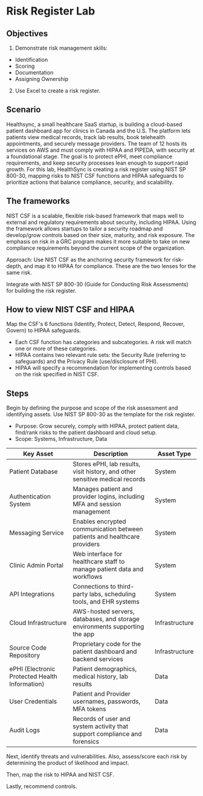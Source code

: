 # Risk Register Lab

## Objectives
1. Demonstrate risk management skills: 
- Identification
- Scoring
- Documentation
- Assigning Ownership
2. Use Excel to create a risk register.

## Scenario
Healthsync, a small healthcare SaaS startup, is building a cloud-based patient dashboard app for clinics in Canada and the U.S. The platform lets patients view medical records, track lab results, book telehealth appointments, and securely message providers. The team of 12 hosts its services on AWS and must comply with HIPAA and PIPEDA, with security at a foundational stage. The goal is to protect ePHI, meet compliance requirements, and keep security processes lean enough to support rapid growth. For this lab, HealthSync is creating a risk register using NIST SP 800-30, mapping risks to NIST CSF functions and HIPAA safeguards to prioritize actions that balance compliance, security, and scalability.

## The frameworks
NIST CSF is a scalable, flexible risk-based framework that maps well to external and regulatory requirements about security, including HIPAA. Using the framework allows startups to tailor a security roadmap and develop/grow controls based on their size, maturity, and risk exposure. The emphasis on risk in a GRC program makes it more suitable to take on new compliance requirements beyond the current scope of the organization.

Approach: Use NIST CSF as the anchoring security framework for risk-depth, and map it to HIPAA for compliance. These are the two lenses for the same risk.

Integrate with NIST SP 800-30 (Guide for Conducting Risk Assessments) for building the risk register.

## How to view NIST CSF and HIPAA
Map the CSF's 6 functions (Identify, Protect, Detect, Respond, Recover, Govern) to HIPAA safeguards.
- Each CSF function has categories and subcategories. A risk will match one or more of these categories.
- HIPAA contains two relevant rule sets: the Security Rule (referring to safeguards) and the Privacy Rule (use/disclosure of PHI).
- HIPAA will specify a recommendation for implementing controls based on the risk specified in NIST CSF.

## Steps
Begin by defining the purpose and scope of the risk assessment and identifying assets. Use NIST SP 800-30 as the template for the risk register.

- Purpose: Grow securely, comply with HIPAA, protect patient data, find/rank risks to the patient dashboard and cloud setup.
- Scope: Systems, Infrastructure, Data

|Key Asset|Description|Asset Type|
|---------|-----------|-----------|
|Patient Database|Stores ePHI, lab results, visit history, and other sensitive medical records|System|
|Authentication System|Manages patient and provider logins, including MFA and session management|System|
|Messaging Service|Enables encrypted communication between patients and healthcare providers|System|
|Clinic Admin Portal|Web interface for healthcare staff to manage patient data and workflows|System|
|API Integrations|Connections to third-party labs, scheduling tools, and EHR systems|System|System|
|Cloud Infrastructure|AWS-hosted servers, databases, and storage environments supporting the app|Infrastructure|
|Source Code Repository|Proprietary code for the patient dashboard and backend services|Infrastructure|
|ePHI (Electronic Protected Health Information)|Patient demographics, medical history, lab results|Data|
|User Credentials|Patient and Provider usernames, passwords, MFA tokens|Data|
|Audit Logs|Records of user and system activity that support compliance and forensics|Data|

Next, identify threats and vulnerabilities. Also, assess/score each risk by determining the product of likelihood and impact.

Then, map the risk to HIPAA and NIST CSF.

Lastly, recommend controls.
